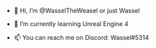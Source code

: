 - 👋 Hi, I’m @WasselTheWeasel or just Wassel
<!--- - 👀 I’m interested in ... --->
- 🌱 I’m currently learning Unreal Engine 4
<!--- - 💞️ I’m looking to collaborate on ... --->
- 📫 You can reach me on Discord: Wassel#5314

<!---
WasselTheWeasel/WasselTheWeasel is a ✨ special ✨ repository because its `README.md` (this file) appears on your GitHub profile.
You can click the Preview link to take a look at your changes.
--->
